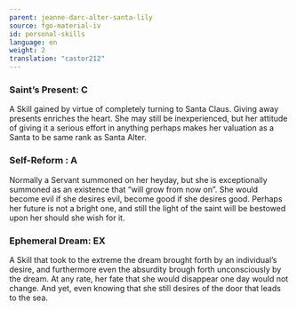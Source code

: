 ```yaml
---
parent: jeanne-darc-alter-santa-lily
source: fgo-material-iv
id: personal-skills
language: en
weight: 2
translation: "castor212"
---
```


### Saint’s Present: C

A Skill gained by virtue of completely turning to Santa Claus.
Giving away presents enriches the heart.
She may still be inexperienced, but her attitude of giving it a serious effort in anything perhaps makes her valuation as a Santa to be same rank as Santa Alter.

### Self-Reform : A

Normally a Servant summoned on her heyday, but she is exceptionally summoned as an existence that “will grow from now on”.
She would become evil if she desires evil, become good if she desires good.
Perhaps her future is not a bright one, and still the light of the saint will be bestowed upon her should she wish for it.

### Ephemeral Dream: EX

A Skill that took to the extreme the dream brought forth by an individual’s desire, and furthermore even the absurdity brough forth unconsciously by the dream.
At any rate, her fate that she would disappear one day would not change.
And yet, even knowing that she still desires of the door that leads to the sea.
